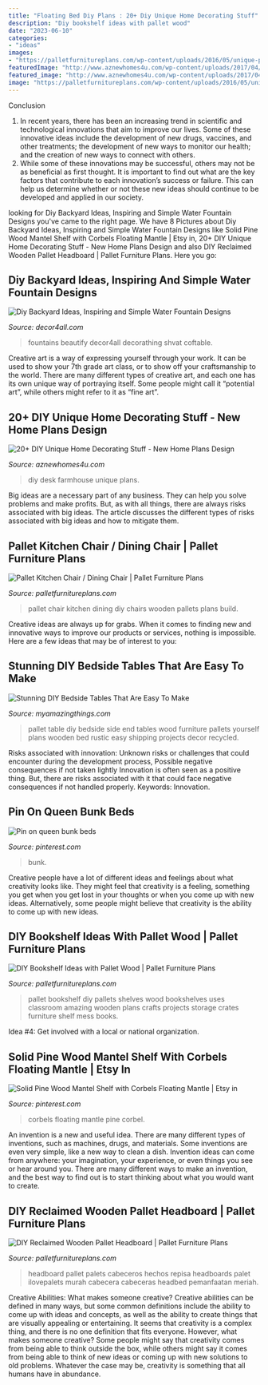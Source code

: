 ```yaml
---
title: "Floating Bed Diy Plans : 20+ Diy Unique Home Decorating Stuff"
description: "Diy bookshelf ideas with pallet wood"
date: "2023-06-10"
categories:
- "ideas"
images:
- "https://palletfurnitureplans.com/wp-content/uploads/2016/05/unique-pallet-kitchen-or-dining-chairs.jpg"
featuredImage: "http://www.aznewhomes4u.com/wp-content/uploads/2017/04/DIY-Farmhouse-Desk-Design-Ideas.jpg"
featured_image: "http://www.aznewhomes4u.com/wp-content/uploads/2017/04/DIY-Farmhouse-Desk-Design-Ideas.jpg"
image: "https://palletfurnitureplans.com/wp-content/uploads/2016/05/unique-pallet-kitchen-or-dining-chairs.jpg"
---
```



Conclusion
1. In recent years, there has been an increasing trend in scientific and technological innovations that aim to improve our lives. Some of these innovative ideas include the development of new drugs, vaccines, and other treatments; the development of new ways to monitor our health; and the creation of new ways to connect with others.
2. While some of these innovations may be successful, others may not be as beneficial as first thought. It is important to find out what are the key factors that contribute to each innovation’s success or failure. This can help us determine whether or not these new ideas should continue to be developed and applied in our society.

	

		
looking for Diy Backyard Ideas, Inspiring and Simple Water Fountain Designs you've came to the right page. We have 8 Pictures about Diy Backyard Ideas, Inspiring and Simple Water Fountain Designs like Solid Pine Wood Mantel Shelf with Corbels Floating Mantle | Etsy in, 20+ DIY Unique Home Decorating Stuff - New Home Plans Design and also DIY Reclaimed Wooden Pallet Headboard | Pallet Furniture Plans. Here you go:
		
    
## Diy Backyard Ideas, Inspiring And Simple Water Fountain Designs

<img loading=lazy src="https://decor4all.com/wp-content/uploads/2011/09/bucket-water-fountain-creative-backyard-ideas.jpg" onerror="this.onerror=null;this.src='https://tse3.mm.bing.net/th?id=OIP.okBdlcvzYlDQAqapzYMWrgAAAA&amp;pid=15.1';" alt="Diy Backyard Ideas, Inspiring and Simple Water Fountain Designs">

_Source: decor4all.com_

>fountains beautify decor4all decorathing shvat coftable. 

	

Creative art is a way of expressing yourself through your work. It can be used to show your 7th grade art class, or to show off your craftsmanship to the world. There are many different types of creative art, and each one has its own unique way of portraying itself. Some people might call it “potential art”, while others might refer to it as “fine art”.

    
## 20+ DIY Unique Home Decorating Stuff - New Home Plans Design

<img loading=lazy src="http://www.aznewhomes4u.com/wp-content/uploads/2017/04/DIY-Farmhouse-Desk-Design-Ideas.jpg" onerror="this.onerror=null;this.src='https://tse3.mm.bing.net/th?id=OIP.ad9lffAxgFNQucxmDCgs4gHaJ3&amp;pid=15.1';" alt="20+ DIY Unique Home Decorating Stuff - New Home Plans Design">

_Source: aznewhomes4u.com_

>diy desk farmhouse unique plans. 

	

Big ideas are a necessary part of any business. They can help you solve problems and make profits. But, as with all things, there are always risks associated with big ideas. The article discusses the different types of risks associated with big ideas and how to mitigate them.

    
## Pallet Kitchen Chair / Dining Chair | Pallet Furniture Plans

<img loading=lazy src="https://palletfurnitureplans.com/wp-content/uploads/2016/05/unique-pallet-kitchen-or-dining-chairs.jpg" onerror="this.onerror=null;this.src='https://tse4.mm.bing.net/th?id=OIP.a5BRxsJR-ofy3l2blfS2GAHaJ3&amp;pid=15.1';" alt="Pallet Kitchen Chair / Dining Chair | Pallet Furniture Plans">

_Source: palletfurnitureplans.com_

>pallet chair kitchen dining diy chairs wooden pallets plans build. 

	

Creative ideas are always up for grabs. When it comes to finding new and innovative ways to improve our products or services, nothing is impossible. Here are a few ideas that may be of interest to you: 

    
## Stunning DIY Bedside Tables That Are Easy To Make

<img loading=lazy src="http://myamazingthings.com/wp-content/uploads/2016/12/unique-wooden-bedside-table-idea-with-old-style-accent-table-design-and-dazzling-red-wooden-bed-design.jpg" onerror="this.onerror=null;this.src='https://tse2.mm.bing.net/th?id=OIP.4PSvlm3Qz5vGlPGjICkV0gHaLH&amp;pid=15.1';" alt="Stunning DIY Bedside Tables That Are Easy To Make">

_Source: myamazingthings.com_

>pallet table diy bedside side end tables wood furniture pallets yourself plans wooden bed rustic easy shipping projects decor recycled. 

	

Risks associated with innovation: Unknown risks or challenges that could encounter during the development process, Possible negative consequences if not taken lightly
Innovation is often seen as a positive thing. But, there are risks associated with it that could face negative consequences if not handled properly. Keywords: Innovation.

    
## Pin On Queen Bunk Beds

<img loading=lazy src="https://i.pinimg.com/736x/48/d6/e4/48d6e46760cd1a016131bcd6071fef80--loft-bed-frame-loft-beds.jpg" onerror="this.onerror=null;this.src='https://tse2.mm.bing.net/th?id=OIP.hwpSckZdFvQ9SHlQfTDidQHaJ3&amp;pid=15.1';" alt="Pin on queen bunk beds">

_Source: pinterest.com_

>bunk. 

	

Creative people have a lot of different ideas and feelings about what creativity looks like. They might feel that creativity is a feeling, something you get when you get lost in your thoughts or when you come up with new ideas. Alternatively, some people might believe that creativity is the ability to come up with new ideas.

    
## DIY Bookshelf Ideas With Pallet Wood | Pallet Furniture Plans

<img loading=lazy src="http://palletfurnitureplans.com/wp-content/uploads/2013/09/pallet-bookshelf-4.jpg" onerror="this.onerror=null;this.src='https://tse3.mm.bing.net/th?id=OIP.G9brGzUQ9FtzQf_DmUiO5gHaJ6&amp;pid=15.1';" alt="DIY Bookshelf Ideas with Pallet Wood | Pallet Furniture Plans">

_Source: palletfurnitureplans.com_

>pallet bookshelf diy pallets shelves wood bookshelves uses classroom amazing wooden plans crafts projects storage crates furniture shelf mess books. 

	

Idea #4: Get involved with a local or national organization.
 

    
## Solid Pine Wood Mantel Shelf With Corbels Floating Mantle | Etsy In

<img loading=lazy src="https://i.pinimg.com/736x/d2/4a/66/d24a66cb534d16e16c2bd1706c0bcaf6.jpg" onerror="this.onerror=null;this.src='https://tse4.mm.bing.net/th?id=OIP.rynQVidOVruiocY3JodSaQHaHa&amp;pid=15.1';" alt="Solid Pine Wood Mantel Shelf with Corbels Floating Mantle | Etsy in">

_Source: pinterest.com_

>corbels floating mantle pine corbel. 

	

An invention is a new and useful idea. There are many different types of inventions, such as machines, drugs, and materials. Some inventions are even very simple, like a new way to clean a dish. Invention ideas can come from anywhere: your imagination, your experience, or even things you see or hear around you. There are many different ways to make an invention, and the best way to find out is to start thinking about what you would want to create.

    
## DIY Reclaimed Wooden Pallet Headboard | Pallet Furniture Plans

<img loading=lazy src="https://palletfurnitureplans.com/wp-content/uploads/2015/04/handmade-rustic-wooden-pallet-headboard.jpg" onerror="this.onerror=null;this.src='https://tse2.mm.bing.net/th?id=OIP.pg0czaS-RFbu1lHXGsBk9wHaJ4&amp;pid=15.1';" alt="DIY Reclaimed Wooden Pallet Headboard | Pallet Furniture Plans">

_Source: palletfurnitureplans.com_

>headboard pallet palets cabeceros hechos repisa headboards palet ilovepalets murah cabecera cabeceras headbed pemanfaatan meriah. 

	

Creative Abilities: What makes someone creative?
Creative abilities can be defined in many ways, but some common definitions include the ability to come up with ideas and concepts, as well as the ability to create things that are visually appealing or entertaining. It seems that creativity is a complex thing, and there is no one definition that fits everyone. However, what makes someone creative? Some people might say that creativity comes from being able to think outside the box, while others might say it comes from being able to think of new ideas or coming up with new solutions to old problems. Whatever the case may be, creativity is something that all humans have in abundance.

